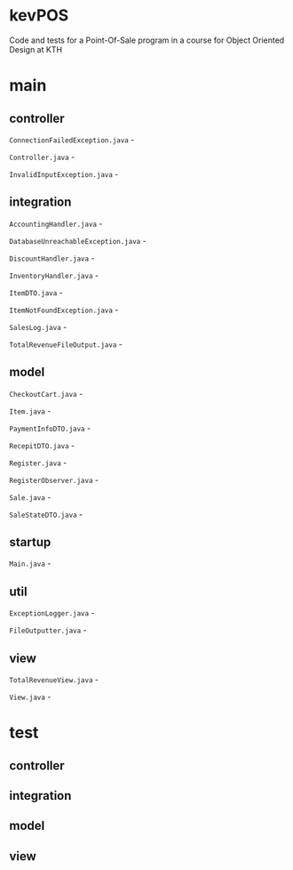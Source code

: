 # kevPOS
Code and tests for a Point-Of-Sale program in a course for Object Oriented Design at KTH

# main

## controller
`ConnectionFailedException.java` - 

`Controller.java` - 

`InvalidInputException.java` - 

## integration
`AccountingHandler.java` - 

`DatabaseUnreachableException.java` - 

`DiscountHandler.java` - 

`InventoryHandler.java` - 

`ItemDTO.java` - 

`ItemNotFoundException.java` - 

`SalesLog.java` - 

`TotalRevenueFileOutput.java` - 

## model
`CheckoutCart.java` - 

`Item.java` - 

`PaymentInfoDTO.java` - 

`RecepitDTO.java` - 

`Register.java` - 

`RegisterObserver.java` - 

`Sale.java` - 

`SaleStateDTO.java` - 

## startup
`Main.java` - 

## util
`ExceptionLogger.java` - 

`FileOutputter.java` - 

## view
`TotalRevenueView.java` - 

`View.java` - 

# test

## controller

## integration

## model

## view
